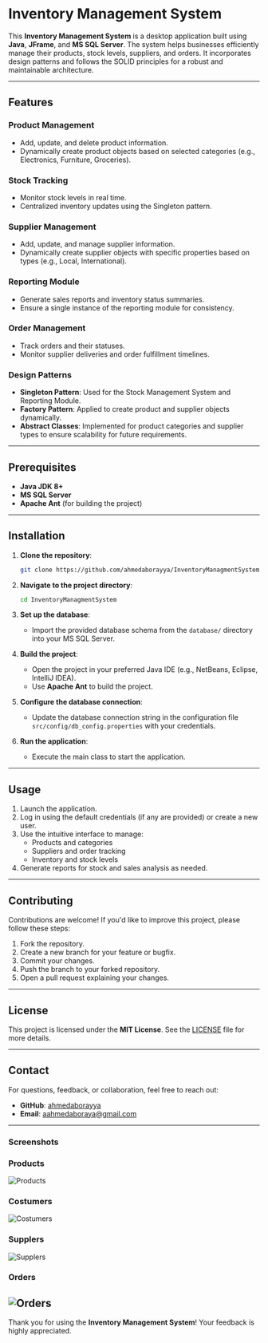 # Inventory Management System

This **Inventory Management System** is a desktop application built using **Java**, **JFrame**, and **MS SQL Server**. The system helps businesses efficiently manage their products, stock levels, suppliers, and orders. It incorporates design patterns and follows the SOLID principles for a robust and maintainable architecture.

---

## Features

### **Product Management**
- Add, update, and delete product information.
- Dynamically create product objects based on selected categories (e.g., Electronics, Furniture, Groceries).

### **Stock Tracking**
- Monitor stock levels in real time.
- Centralized inventory updates using the Singleton pattern.

### **Supplier Management**
- Add, update, and manage supplier information.
- Dynamically create supplier objects with specific properties based on types (e.g., Local, International).

### **Reporting Module**
- Generate sales reports and inventory status summaries.
- Ensure a single instance of the reporting module for consistency.

### **Order Management**
- Track orders and their statuses.
- Monitor supplier deliveries and order fulfillment timelines.

### **Design Patterns**
- **Singleton Pattern**: Used for the Stock Management System and Reporting Module.
- **Factory Pattern**: Applied to create product and supplier objects dynamically.
- **Abstract Classes**: Implemented for product categories and supplier types to ensure scalability for future requirements.

---

## Prerequisites

- **Java JDK 8+**
- **MS SQL Server**
- **Apache Ant** (for building the project)

---

## Installation

1. **Clone the repository**:
   ```bash
   git clone https://github.com/ahmedaborayya/InventoryManagmentSystem.git
   ```

2. **Navigate to the project directory**:
   ```bash
   cd InventoryManagmentSystem
   ```

3. **Set up the database**:
   - Import the provided database schema from the `database/` directory into your MS SQL Server.

4. **Build the project**:
   - Open the project in your preferred Java IDE (e.g., NetBeans, Eclipse, IntelliJ IDEA).
   - Use **Apache Ant** to build the project.

5. **Configure the database connection**:
   - Update the database connection string in the configuration file `src/config/db_config.properties` with your credentials.

6. **Run the application**:
   - Execute the main class to start the application.

---

## Usage

1. Launch the application.
2. Log in using the default credentials (if any are provided) or create a new user.
3. Use the intuitive interface to manage:
   - Products and categories
   - Suppliers and order tracking
   - Inventory and stock levels
4. Generate reports for stock and sales analysis as needed.

---

## Contributing

Contributions are welcome! If you'd like to improve this project, please follow these steps:

1. Fork the repository.
2. Create a new branch for your feature or bugfix.
3. Commit your changes.
4. Push the branch to your forked repository.
5. Open a pull request explaining your changes.

---

## License

This project is licensed under the **MIT License**. See the [LICENSE](LICENSE) file for more details.

---

## Contact

For questions, feedback, or collaboration, feel free to reach out:
- **GitHub**: [ahmedaborayya](https://github.com/ahmedaborayya)
- **Email**: aahmedaboraya@gmail.com

---

### Screenshots 
### Products
![Products](screenshots/Products.png)

### Costumers
![Costumers](screenshots/Costumers.png)

### Supplers
![Supplers](screenshots/Supplers.png)

### Orders
![Orders](screenshots/Orders.png)
---

Thank you for using the **Inventory Management System**! Your feedback is highly appreciated.
